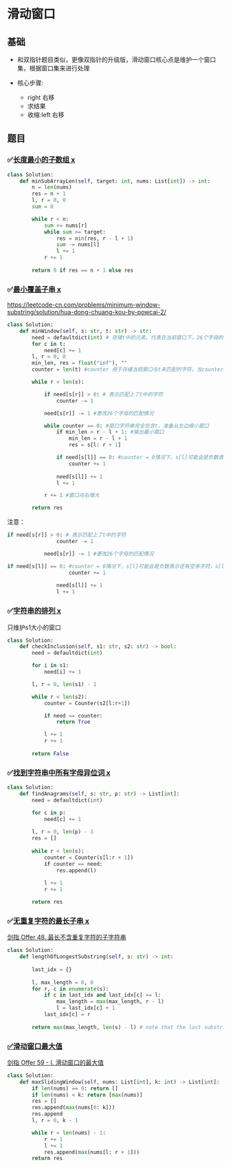 # 滑动窗口



## 基础

- 和双指针题目类似，更像双指针的升级版，滑动窗口核心点是维护一个窗口集，根据窗口集来进行处理

- 核心步骤:

  - right 右移
  - 求结果
  - 收缩:left 右移

  

## 题目



### ✅[长度最小的子数组 x](https://leetcode-cn.com/problems/minimum-size-subarray-sum/)

```python
class Solution:
    def minSubArrayLen(self, target: int, nums: List[int]) -> int:
        n = len(nums)
        res = n + 1
        l, r = 0, 0
        sum = 0

        while r < n:
            sum += nums[r]
            while sum >= target:
                res = min(res, r - l + 1)
                sum -= nums[l]
                l += 1
            r += 1
        
        return 0 if res == n + 1 else res
```



### ✅[最小覆盖子串 x](https://leetcode-cn.com/problems/minimum-window-substring/)

https://leetcode-cn.com/problems/minimum-window-substring/solution/hua-dong-chuang-kou-by-powcai-2/

```Python
class Solution:
    def minWindow(self, s: str, t: str) -> str:
        need = defaultdict(int) # 存储t中的元素，代表在当前窗口下，26个字母的匹配情况，0是刚好匹配，负数是有多余的字符，正数是还需要匹配的字符
        for c in t:
            need[c] += 1
        l, r = 0, 0
        min_len, res = float("inf"), ""
        counter = len(t) #counter 用于存储当前窗口与t未匹配的字符，当counter = 0 时，窗口字符串完全包含t

        while r < len(s):

            if need[s[r]] > 0: # 表示匹配上了t中的字符
                counter -= 1

            need[s[r]] -= 1 #更改26个字母的匹配情况

            while counter == 0: #窗口字符串完全包含t，准备从左边缩小窗口
                if min_len > r - l + 1: #输出最小窗口
                    min_len = r - l + 1
                    res = s[l: r + 1]

                if need[s[l]] == 0: #counter = 0情况下，s[l]可能会是负数表示还有空余字符，s[l]=0表示刚刚好
                    counter += 1
                    
                need[s[l]] += 1
                l += 1

            r += 1 #窗口向右增大

        return res
```

注意：

```python
if need[s[r]] > 0: # 表示匹配上了t中的字符
                counter -= 1

            need[s[r]] -= 1 #更改26个字母的匹配情况
```

```python
if need[s[l]] == 0: #counter = 0情况下，s[l]可能会是负数表示还有空余字符，s[l]=0表示刚刚好
                    counter += 1
                    
                need[s[l]] += 1
                l += 1
```



### ✅[字符串的排列 x](https://leetcode-cn.com/problems/permutation-in-string/)

只维护s1大小的窗口

```python
class Solution:
    def checkInclusion(self, s1: str, s2: str) -> bool:
        need = defaultdict(int)

        for i in s1:
            need[i] += 1

        l, r = 0, len(s1) - 1

        while r < len(s2):
            counter = Counter(s2[l:r+1])

            if need == counter:
                return True

            l += 1
            r += 1
        
        return False
```



### ✅[找到字符串中所有字母异位词 x](https://leetcode-cn.com/problems/find-all-anagrams-in-a-string/)

```Python
class Solution:
    def findAnagrams(self, s: str, p: str) -> List[int]:
        need = defaultdict(int)

        for c in p:
            need[c] += 1
        
        l, r = 0, len(p) - 1
        res = []
        
        while r < len(s):
            counter = Counter(s[l:r + 1])
            if counter == need:
                res.append(l)
            
            l += 1
            r += 1 

        return res
```



### ✅[无重复字符的最长子串 x](https://leetcode-cn.com/problems/longest-substring-without-repeating-characters/)

[剑指 Offer 48. 最长不含重复字符的子字符串](https://leetcode-cn.com/problems/zui-chang-bu-han-zhong-fu-zi-fu-de-zi-zi-fu-chuan-lcof/)

```Python
class Solution:
    def lengthOfLongestSubstring(self, s: str) -> int:
        
        last_idx = {}
        
        l, max_length = 0, 0
        for r, c in enumerate(s):
            if c in last_idx and last_idx[c] >= l:
                max_length = max(max_length, r - l)
                l = last_idx[c] + 1
            last_idx[c] = r
        
        return max(max_length, len(s) - l) # note that the last substring is not judged in the loop
```



### [✅滑动窗口最大值](https://leetcode-cn.com/problems/sliding-window-maximum/)

[剑指 Offer 59 - I. 滑动窗口的最大值](https://leetcode-cn.com/problems/hua-dong-chuang-kou-de-zui-da-zhi-lcof/)

```python
class Solution:
    def maxSlidingWindow(self, nums: List[int], k: int) -> List[int]:
        if len(nums) == 0: return []
        if len(nums) < k: return [max(nums)]
        res = []
        res.append(max(nums[0: k]))
        res.append
        l, r = 0, k - 1

        while r < len(nums) - 1:
            r += 1
            l += 1
            res.append(max(nums[l: r + 1]))
        return res
```

